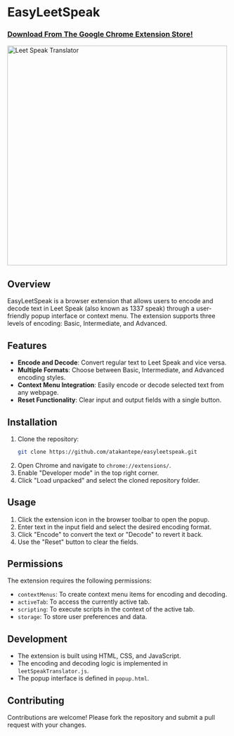# EasyLeetSpeak

### [Download From The Google Chrome Extension Store!](https://chromewebstore.google.com/detail/easyleetspeak/ejeeckeijcimcpikccilhcpdjjbkadee?authuser=0&hl=en-GB)
<img src="https://github.com/user-attachments/assets/f310de6b-fe34-4080-b08e-ebae2cf32b24" alt="Leet Speak Translator" width="500"/>


## Overview
EasyLeetSpeak is a browser extension that allows users to encode and decode text in Leet Speak (also known as 1337 speak) through a user-friendly popup interface or context menu. The extension supports three levels of encoding: Basic, Intermediate, and Advanced.

## Features
- **Encode and Decode**: Convert regular text to Leet Speak and vice versa.
- **Multiple Formats**: Choose between Basic, Intermediate, and Advanced encoding styles.
- **Context Menu Integration**: Easily encode or decode selected text from any webpage.
- **Reset Functionality**: Clear input and output fields with a single button.

## Installation
1. Clone the repository:
   ```bash
   git clone https://github.com/atakantepe/easyleetspeak.git
   ```
2. Open Chrome and navigate to `chrome://extensions/`.
3. Enable "Developer mode" in the top right corner.
4. Click "Load unpacked" and select the cloned repository folder.

## Usage
1. Click the extension icon in the browser toolbar to open the popup.
2. Enter text in the input field and select the desired encoding format.
3. Click "Encode" to convert the text or "Decode" to revert it back.
4. Use the "Reset" button to clear the fields.

## Permissions
The extension requires the following permissions:
- `contextMenus`: To create context menu items for encoding and decoding.
- `activeTab`: To access the currently active tab.
- `scripting`: To execute scripts in the context of the active tab.
- `storage`: To store user preferences and data.

## Development
- The extension is built using HTML, CSS, and JavaScript.
- The encoding and decoding logic is implemented in `leetSpeakTranslator.js`.
- The popup interface is defined in `popup.html`.

## Contributing
Contributions are welcome! Please fork the repository and submit a pull request with your changes.


